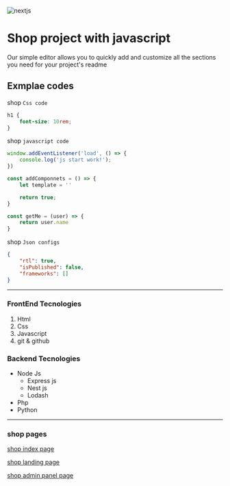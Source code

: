 ![nextjs](https://anuragbhandari.com/wp-content/uploads/2020/02/nextjs.png)

# Shop project with javascript

<p>Our simple editor allows you to quickly add and customize all the sections you need for your project's readme</p>

## Exmplae codes

shop `Css code`

```css
h1 {
    font-size: 10rem;
}
```

shop `javascript code`

```javascript
window.addEventListener('load', () => {
    console.log('js start work!');
})

const addComponnets = () => {
    let template = ''

    return true;
}

const getMe = (user) => {
    return user.name
}
```

shop `Json configs`

```json
{
    "rtl": true,
    "isPublished": false,
    "frameworks": []
}
```

___

### FrontEnd Tecnologies

1. Html
2. Css
3. Javascript
4. git & github

### Backend Tecnologies

- Node Js
    - Express js
    - Nest js
    - Lodash
- Php
- Python

___

### shop pages

[shop index page](https://sabzlearn.ir/)

[shop landing page](https://sabzlearn.ir/)

[shop admin panel page](https://sabzlearn.ir/)
